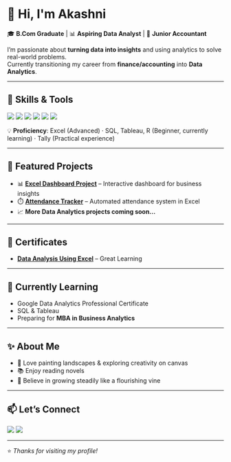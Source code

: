 # 👋 Hi, I'm Akashni  

🎓 **B.Com Graduate** | 📊 **Aspiring Data Analyst** | 🧮 **Junior Accountant**  

I’m passionate about **turning data into insights** and using analytics to solve real-world problems.  
Currently transitioning my career from **finance/accounting** into **Data Analytics**.  

---

## 🔧 Skills & Tools  
<p align="left">
  <img src="https://img.shields.io/badge/Excel-217346?style=for-the-badge&logo=microsoft-excel&logoColor=white" />
  <img src="https://img.shields.io/badge/Google%20Sheets-34A853?style=for-the-badge&logo=googlesheets&logoColor=white" />
  <img src="https://img.shields.io/badge/Tableau-E97627?style=for-the-badge&logo=tableau&logoColor=white" />
  <img src="https://img.shields.io/badge/SQL-4479A1?style=for-the-badge&logo=postgresql&logoColor=white" />
  <img src="https://img.shields.io/badge/R-276DC3?style=for-the-badge&logo=r&logoColor=white" />
  <img src="https://img.shields.io/badge/Tally-FF6F00?style=for-the-badge&logoColor=white" />
</p>  

💡 **Proficiency**: Excel (Advanced) · SQL, Tableau, R (Beginner, currently learning) · Tally (Practical experience)

---

## 📂 Featured Projects  
- 📊 **[Excel Dashboard Project](https://docs.google.com/spreadsheets/d/1AddlnbRVbQ7RrI3hsd3ZFNXH_cGJVk67/edit?usp=drive_link&ouid=114956198878995912072&rtpof=true&sd=true)** – Interactive dashboard for business insights  
- ⏱️ **[Attendance Tracker](#)** – Automated attendance system in Excel  
- 📈 **More Data Analytics projects coming soon...**  

---

## 📜 Certificates
- **[Data Analysis Using Excel](https://www.mygreatlearning.com/certificate/OVFILBWE)** – Great Learning 

---

## 🌱 Currently Learning  
- Google Data Analytics Professional Certificate  
- SQL & Tableau  
- Preparing for **MBA in Business Analytics**  

---

## ✨ About Me  
- 🎨 Love painting landscapes & exploring creativity on canvas  
- 📚 Enjoy reading novels  
- 🌿 Believe in growing steadily like a flourishing vine

---

## 📫 Let’s Connect  
<p align="left">
  <a href="https://www.linkedin.com/in/akashni-gupta/"><img src="https://img.shields.io/badge/LinkedIn-0A66C2?style=for-the-badge&logo=linkedin&logoColor=white" /></a>
  <a href="mailto:akashnigupta64@gmail.com"><img src="https://img.shields.io/badge/Email-D14836?style=for-the-badge&logo=gmail&logoColor=white" /></a>
</p>  

---
⭐️ *Thanks for visiting my profile!*
